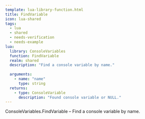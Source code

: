 ```yaml
---
template: lua-library-function.html
title: FindVariable
icon: lua-shared
tags:
  - lua
  - shared
  - needs-verification
  - needs-example
lua:
  library: ConsoleVariables
  function: FindVariable
  realm: shared
  description: "Find a console variable by name."
  
  arguments:
    - name: "name"
      type: string
  returns:
    - type: ConsoleVariable
      description: "Found console variable or NULL."
---
```


<div class="lua__search__keywords">
ConsoleVariables.FindVariable &#x2013; Find a console variable by name.
</div>
